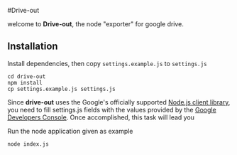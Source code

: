 #Drive-out

welcome to __Drive-out__, the node "exporter" for google drive.


Installation
---


Install dependencies, then copy `settings.example.js` to `settings.js`
	
	cd drive-out
	npm install
	cp settings.example.js settings.js


Since __drive-out__ uses the Google's officially supported [Node.js client library](https://github.com/google/google-api-nodejs-client/), you need to fill settings.js fields with the values provided by the [Google Developers Console](https://console.developers.google.com).
Once accomplished, this task will lead you 

Run the node application given as example
	
	node index.js